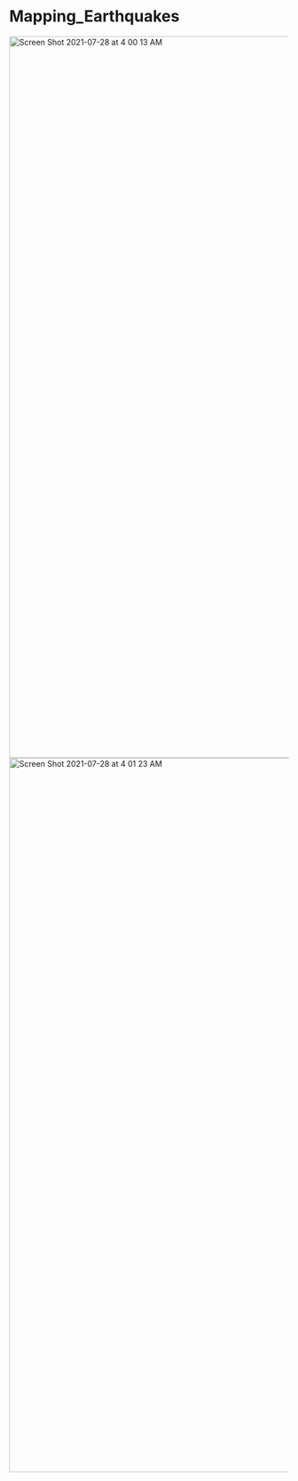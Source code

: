 # Mapping_Earthquakes

<img width="1298" alt="Screen Shot 2021-07-28 at 4 00 13 AM" src="https://user-images.githubusercontent.com/73204192/127286488-9404a200-56f5-43f7-9c73-b5821bfd5e22.png">


<img width="1285" alt="Screen Shot 2021-07-28 at 4 01 23 AM" src="https://user-images.githubusercontent.com/73204192/127286539-66808cc6-a660-4db8-9179-26b478ec5497.png">
